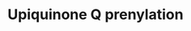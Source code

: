 ---
annotations:
- id: PW:0000142
  parent: classic metabolic pathway
  type: Pathway Ontology
  value: ubiquinone biosynthetic pathway
authors:
- M.Braymer
- MaintBot
- Ddigles
- Egonw
- Eweitz
description: ''
last-edited: 2021-05-20
organisms:
- Saccharomyces cerevisiae
redirect_from:
- /index.php/Pathway:WP287
- /instance/WP287
- /instance/WP287_r117360
revision: r117360
schema-jsonld:
- '@context': https://schema.org/
  '@id': https://wikipathways.github.io/pathways/WP287.html
  '@type': Dataset
  creator:
    '@type': Organization
    name: WikiPathways
  description: ''
  keywords:
  - CAT5
  - COQ2
  - COQ3
  - COQ5
  - COQ6
  - pyrophosphate
  - ubiquinone(30)
  license: CC0
  name: Upiquinone Q prenylation
seo: CreativeWork
title: Upiquinone Q prenylation
wpid: WP287
---